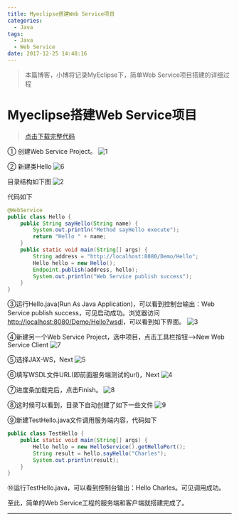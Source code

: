 ```yaml
---
title: Myeclipse搭建Web Service项目
categories: 
  - Java
tags:
  - Java
  - Web Service
date: 2017-12-25 14:48:16
---
```


> 本篇博客，小博将记录MyEclipse下，简单Web Service项目搭建的详细过程

<!-- more -->
# Myeclipse搭建Web Service项目

> [点击下载完整代码](http://download.csdn.net/download/u012102104/10172395)

① 创建Web Service Project。
![1](http://img.blog.csdn.net/20171225141857950?watermark/2/text/aHR0cDovL2Jsb2cuY3Nkbi5uZXQvdTAxMjEwMjEwNA==/font/5a6L5L2T/fontsize/400/fill/I0JBQkFCMA==/dissolve/70/gravity/SouthEast)

② 新建类Hello
![6](http://img.blog.csdn.net/20171225142007115?watermark/2/text/aHR0cDovL2Jsb2cuY3Nkbi5uZXQvdTAxMjEwMjEwNA==/font/5a6L5L2T/fontsize/400/fill/I0JBQkFCMA==/dissolve/70/gravity/SouthEast)

目录结构如下图
![2](http://img.blog.csdn.net/20171225142409137?watermark/2/text/aHR0cDovL2Jsb2cuY3Nkbi5uZXQvdTAxMjEwMjEwNA==/font/5a6L5L2T/fontsize/400/fill/I0JBQkFCMA==/dissolve/70/gravity/SouthEast)

代码如下

```java 
@WebService
public class Hello {
	public String sayHello(String name) {
		System.out.println("Method sayHello execute");
		return "Hello " + name;
	}
	public static void main(String[] args) {
		String address = "http://localhost:8080/Demo/Hello";
		Hello hello = new Hello();
		Endpoint.publish(address, hello);
		System.out.println("Web Service publish success");
	}
} 
```

③运行Hello.java(Run As Java Application)，可以看到控制台输出：Web Service publish success，可见启动成功。浏览器访问[http://localhost:8080/Demo/Hello?wsdl](http://localhost:8080/Demo/Hello?wsdl)，可以看到如下界面。
![3](http://img.blog.csdn.net/20171225141934617?watermark/2/text/aHR0cDovL2Jsb2cuY3Nkbi5uZXQvdTAxMjEwMjEwNA==/font/5a6L5L2T/fontsize/400/fill/I0JBQkFCMA==/dissolve/70/gravity/SouthEast)

④新建另一个Web Service Project，选中项目，点击工具栏按钮-->New Web Service Client
![7](http://img.blog.csdn.net/20171225142020098?watermark/2/text/aHR0cDovL2Jsb2cuY3Nkbi5uZXQvdTAxMjEwMjEwNA==/font/5a6L5L2T/fontsize/400/fill/I0JBQkFCMA==/dissolve/70/gravity/SouthEast)

⑤选择JAX-WS，Next
![5](http://img.blog.csdn.net/20171225141955102?watermark/2/text/aHR0cDovL2Jsb2cuY3Nkbi5uZXQvdTAxMjEwMjEwNA==/font/5a6L5L2T/fontsize/400/fill/I0JBQkFCMA==/dissolve/70/gravity/SouthEast)

⑥填写WSDL文件URL(即前面服务端测试的url)，Next
![4](http://img.blog.csdn.net/20171225141922081?watermark/2/text/aHR0cDovL2Jsb2cuY3Nkbi5uZXQvdTAxMjEwMjEwNA==/font/5a6L5L2T/fontsize/400/fill/I0JBQkFCMA==/dissolve/70/gravity/SouthEast)

⑦进度条加载完后，点击Finish。
![8](http://img.blog.csdn.net/20171225142031298?watermark/2/text/aHR0cDovL2Jsb2cuY3Nkbi5uZXQvdTAxMjEwMjEwNA==/font/5a6L5L2T/fontsize/400/fill/I0JBQkFCMA==/dissolve/70/gravity/SouthEast)

⑧这时候可以看到，目录下自动创建了如下一些文件
![9](http://img.blog.csdn.net/20171225142047394?watermark/2/text/aHR0cDovL2Jsb2cuY3Nkbi5uZXQvdTAxMjEwMjEwNA==/font/5a6L5L2T/fontsize/400/fill/I0JBQkFCMA==/dissolve/70/gravity/SouthEast)

⑨新建TestHello.java文件调用服务端内容，代码如下

```java
public class TestHello {
	public static void main(String[] args) {
		Hello hello = new HelloService().getHelloPort();
		String result = hello.sayHello("Charles");
		System.out.println(result);
	}
}
```

⑩运行TestHello.java，可以看到控制台输出：Hello Charles。可见调用成功。

至此，简单的Web Service工程的服务端和客户端就搭建完成了。

----------

